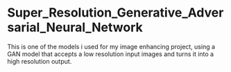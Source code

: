 # Super_Resolution_Generative_Adversarial_Neural_Network
This is one of the models i used for my image enhancing project, using a GAN model that accepts a low resolution input images and turns it into a high resolution output. 
